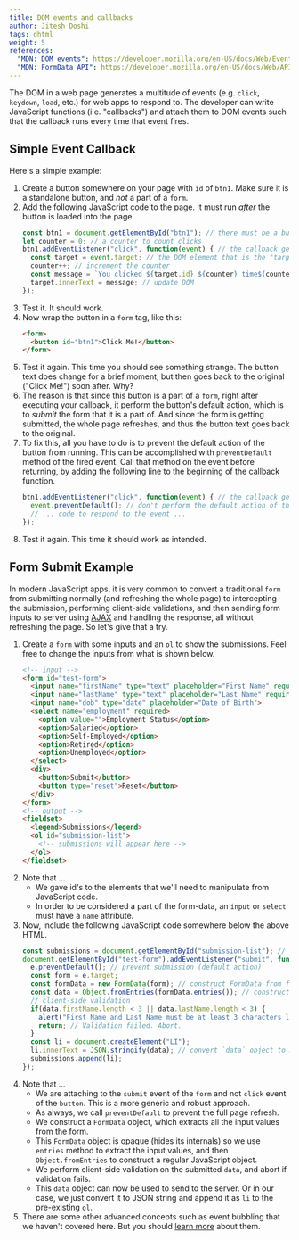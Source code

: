 ```yaml
---
title: DOM events and callbacks
author: Jitesh Doshi
tags: dhtml
weight: 5
references:
  "MDN: DOM events": https://developer.mozilla.org/en-US/docs/Web/Events
  "MDN: FormData API": https://developer.mozilla.org/en-US/docs/Web/API/FormData
---
```


The DOM in a web page generates a multitude of events (e.g. `click`, `keydown`, `load`, etc.) for web apps to respond to. The developer can write JavaScript functions (i.e. "callbacks") and attach them to DOM events such that the callback runs every time that event fires.

## Simple Event Callback

Here's a simple example:

1.  Create a button somewhere on your page with `id` of `btn1`. Make sure it is a standalone button, and *not* a part of a `form`.
2.  Add the following JavaScript code to the page. It must run *after* the button is loaded into the page.
    ```javascript
    const btn1 = document.getElementById("btn1"); // there must be a button on the page with this id
    let counter = 0; // a counter to count clicks
    btn1.addEventListener("click", function(event) { // the callback gets the DOM `event` as parameter
      const target = event.target; // the DOM element that is the "target" of the event (button that was clicked)
      counter++; // increment the counter
      const message = `You clicked ${target.id} ${counter} time${counter>1 ? 's' : ''}`;
      target.innerText = message; // update DOM
    });
    ```
3.  Test it. It should work.
4.  Now wrap the button in a `form` tag, like this:
    ```html
    <form>
      <button id="btn1">Click Me!</button>
    </form>
    ```
5.  Test it again. This time you should see something strange. The button text does change for a brief moment, but then goes back to the original ("Click Me!") soon after. Why?
6.  The reason is that since this button is a part of a `form`, right after executing your callback, it perform the button's default action, which is to *submit* the form that it is a part of. And since the form is getting submitted, the whole page refreshes, and thus the button text goes back to the original.
7.  To fix this, all you have to do is to prevent the default action of the button from running. This can be accomplished with `preventDefault` method of the fired event. Call that method on the event before returning, by adding the following line to the beginning of the callback function.
    ```javascript
    btn1.addEventListener("click", function(event) { // the callback gets the DOM `event` as parameter
      event.preventDefault(); // don't perform the default action of this event
      // ... code to respond to the event ...
    });
    ```
8.  Test it again. This time it should work as intended.

## Form Submit Example

In modern JavaScript apps, it is very common to convert a traditional `form` from submitting normally (and refreshing the whole page) to intercepting the submission, performing client-side validations, and then sending form inputs to server using [AJAX](../../ajax) and handling the response, all without refreshing the page. So let's give that a try.

1.  Create a `form` with some inputs and an `ol` to show the submissions. Feel free to change the inputs from what is shown below.
    ```html
    <!-- input -->
    <form id="test-form">
      <input name="firstName" type="text" placeholder="First Name" required>
      <input name="lastName" type="text" placeholder="Last Name" required>
      <input name="dob" type="date" placeholder="Date of Birth">
      <select name="employment" required>
        <option value="">Employment Status</option>
        <option>Salaried</option>
        <option>Self-Employed</option>
        <option>Retired</option>
        <option>Unemployed</option>
      </select>
      <div>
        <button>Submit</button>
        <button type="reset">Reset</button>
      </div>
    </form>
    <!-- output -->
    <fieldset>
      <legend>Submissions</legend>
      <ol id="submission-list">
        <!-- submissions will appear here -->
      </ol>
    </fieldset>
    ```
2.  Note that ...
    * We gave id's to the elements that we'll need to manipulate from JavaScript code.
    * In order to be considered a part of the form-data, an `input` or `select` must have a `name` attribute.
3.  Now, include the following JavaScript code somewhere below the above HTML.
    ```javascript
    const submissions = document.getElementById("submission-list"); // grab the output area
    document.getElementById("test-form").addEventListener("submit", function(e) { // grab form and attach listener
      e.preventDefault(); // prevent submission (default action)
      const form = e.target;
      const formData = new FormData(form); // construct FormData from form
      const data = Object.fromEntries(formData.entries()); // construct a regular JS object from formData
      // client-side validation
      if(data.firstName.length < 3 || data.lastName.length < 3) {
        alert("First Name and Last Name must be at least 3 characters long");
        return; // Validation failed. Abort.
      }
      const li = document.createElement("LI");
      li.innerText = JSON.stringify(data); // convert `data` object to JSON string and display it
      submissions.append(li);
    });
    ```
4.  Note that ...
    * We are attaching to the `submit` event of the `form` and not `click` event of the `button`. This is a more generic and robust approach.
    * As always, we call `preventDefault` to prevent the full page refresh.
    * We construct a `FormData` object, which extracts all the input values from the form.
    * This `FormData` object is opaque (hides its internals) so we use `entries` method to extract the input values, and then `Object.fromEntries` to construct a regular JavaScript object.
    * We perform client-side validation on the submitted `data`, and abort if validation fails.
    * This `data` object can now be used to send to the server. Or in our case, we just convert it to JSON string and append it as `li` to the pre-existing `ol`.
5. There are some other advanced concepts such as event bubbling that we haven't covered here. But you should [learn more](https://developer.mozilla.org/en-US/docs/Web/API/EventTarget/addEventListener) about them.